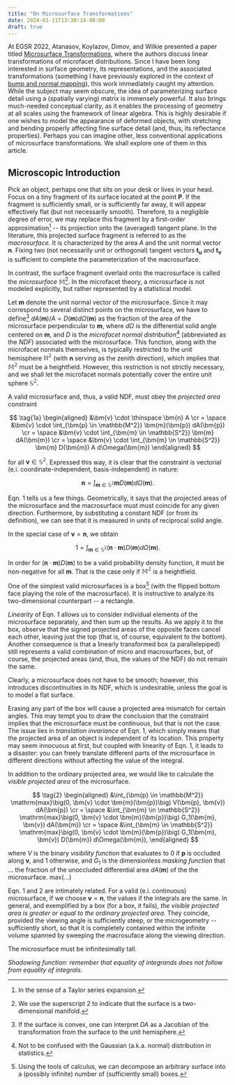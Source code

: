 ```yaml
---
title: "On Microsurface Transformations"
date: 2024-01-11T13:38:14-08:00
draft: true
---
```


At EGSR 2022, Atanasov, Koylazov, Dimov, and Wilkie presented a paper titled [Microsurface Transformations](https://onlinelibrary.wiley.com/doi/abs/10.1111/cgf.14590), where the authors discuss linear transformations of microfacet distributions. Since I have been long interested in surface geometry, its representations, and the associated transformations (something I have previously explored in the context of [bump and normal mapping](/post/surface-gradient/)), this work immediately caught my attention. While the subject may seem obscure, the idea of parameterizing surface detail using a (spatially varying) matrix is immensely powerful. It also brings much-needed conceptual clarity, as it enables the processing of geometry at all scales using the framework of linear algebra. This is highly desirable if one wishes to model the appearance of deformed objects, with stretching and bending properly affecting fine surface detail (and, thus, its reflectance properties). Perhaps you can imagine other, less conventional applications of microsurface transformations. We shall explore one of them in this article.

<!--more-->

## Microscopic Introduction

Pick an object, perhaps one that sits on your desk or lives in your head. Focus on a tiny fragment of its surface located at the point $\bm{P}$. If the fragment is sufficiently small, or is sufficiently far away, it will appear effectively flat (but not necessarily smooth). Therefore, to a negligible degree of error, we may replace this fragment by a first-order approximation[^1] -- its projection onto the (averaged) tangent plane. In the literature, this projected surface fragment is referred to as the *macrosurface*. It is characterized by the area $A$ and the unit normal vector $\bm{n}$. Fixing two (not necessarily unit or orthogonal) tangent vectors $\bm{t_u}$ and $\bm{t_v}$ is sufficient to complete the parameterization of the macrosurface.

[^1]: In the sense of a Taylor series expansion.

In contrast, the surface fragment overlaid onto the macrosurface is called the *microsurface* $\mathbb{M}$[^2]. In the microfacet theory, a microsurface is not modeled explicitly, but rather represented by a statistical model.

[^2]: We use the superscript 2 to indicate that the surface is a two-dimensional manifold.

Let $\bm{m}$ denote the unit normal vector of the microsurface. Since it may correspond to several distinct points on the microsurface, we have to define[^4] $dA(\bm{m}) / A = D(\bm{m}) d\Omega(\bm{m})$ as the fraction of the area of the microsurface perpendicular to $\bm{m}$, where $d\Omega$ is the differential solid angle centered on $\bm{m}$, and $D$ is the *microfacet normal distribution*[^5] (abbreviated as the *NDF*) associated with the microsurface. This function, along with the microfacet normals themselves, is typically restricted to the unit hemisphere $\mathbb{H^2}$ (with $\bm{n}$ serving as the zenith direction), which implies that $\mathbb{M^2}$ must be a heightfield. However, this restriction is not strictly necessary, and we shall let the microfacet normals potentially cover the entire unit sphere $\mathbb{S^2}$.

[^4]: If the surface is convex, one can interpret $DA$ as a Jacobian of the transformation from the surface to the unit hemisphere.

[^5]: Not to be confused with the Gaussian (a.k.a. normal) distribution in statistics.

A valid microsurface and, thus, a valid NDF, must obey the *projected area* constraint

$$ \tag{1a}
\begin{aligned}
	&\bm{v} \cdot \thinspace \bm{n} A
	\cr = \space
	&\bm{v} \cdot \int_{\bm{p} \in \mathbb{M^2}} \bm{m}(\bm{p}) dA(\bm{p})
	\cr = \space
	&\bm{v} \cdot \int_{\bm{m} \in \mathbb{S^2}} \bm{m} dA(\bm{m})
	\cr = \space
	&\bm{v} \cdot \int_{\bm{m} \in \mathbb{S^2}} \bm{m} D(\bm{m}) A d\Omega(\bm{m})
\end{aligned}
$$

for all $\bm{v} \in \mathbb{S^2}$. Expressed this way, it is clear that the constraint is vectorial (e.i. coordinate-independent, basis-independent) in nature:

$$ \tag{1b}
	\bm{n} = \int_{\bm{m} \in \mathbb{S^2}} \bm{m} D(\bm{m}) d\Omega(\bm{m}).
$$

Eqn. 1 tells us a few things. Geometrically, it says that the projected areas of the microsurface and the macrosurface must must coincide for any given direction. Furthermore, by substituting a constant NDF (or from its definition), we can see that it is measured in units of reciprocal solid angle.

In the special case of $\bm{v} = \bm{n}$, we obtain

$$ \tag{1c}
	1 = \int_{\bm{m} \in \mathbb{S^2}} (\bm{n} \cdot \bm{m}) D(\bm{m}) d\Omega(\bm{m}).
$$

In order for $(\bm{n} \cdot \bm{m}) D(\bm{m})$ to be a valid probability density function, it must be non-negative for all $\bm{m}$. That is the case only if $\mathbb{M^2}$ is a heightfield.

One of the simplest valid microsurfaces is a box[^6] (with the flipped bottom face playing the role of the macrosurface). It is instructive to analyze its two-dimensional counterpart -- a rectangle.

[^6]: Using the tools of calculus, we can decompose an arbitrary surface into a (possibly infinite) number of (sufficiently small) boxes.

*Linearity* of Eqn. 1 allows us to consider individual elements of the microsurface separately, and then sum up the results. As we apply it to the box, observe that the signed projected areas of the opposite faces cancel each other, leaving just the top (that is, of course, equivalent to the bottom). Another consequence is that a linearly transformed box (a parallelepiped) still represents a valid combination of micro and macrosurfaces, but, of course, the projected areas (and, thus, the values of the NDF) do not remain the same.

Clearly, a microsurface does not have to be smooth; however, this introduces discontinuities in its NDF, which is undesirable, unless the goal is to model a flat surface.

Erasing any part of the box will cause a projected area mismatch for certain angles. This may tempt you to draw the conclusion that the constraint implies that the microsurface must be continuous, but that is not the case. The issue lies in *translation invariance* of Eqn. 1, which simply means that the projected area of an object is independent of its location. This property may seem innocuous at first, but coupled with linearity of Eqn. 1, it leads to a disaster: you can freely translate different parts of the microsurface in different directions without affecting the value of the integral.

In addition to the ordinary projected area, we would like to calculate the *visible projected area* of the microsurface.

$$ \tag{2}
\begin{aligned}
	&\int_{\bm{p} \in \mathbb{M^2}}
	\mathrm{max}\big(0, \bm{v} \cdot \bm{m}(\bm{p})\big) V(\bm{p}, \bm{v}) dA(\bm{p})
	\cr = \space
	&\int_{\bm{m} \in \mathbb{S^2}}
	\mathrm{max}\big(0, \bm{v} \cdot \bm{m}(\bm{p})\big) G_1(\bm{m}, \bm{v}) dA(\bm{m})
	\cr = \space
	&\int_{\bm{m} \in \mathbb{S^2}}
	\mathrm{max}\big(0, \bm{v} \cdot \bm{m}(\bm{p})\big) G_1(\bm{m}, \bm{v}) D(\bm{m}) d\Omega(\bm{m}),
\end{aligned}
$$

where $V$ is the binary *visibility function* that evaluates to 0 if $\bm{p}$ is occluded along $\bm{v}$, and 1 otherwise, and $G_1$ is the dimensionless *masking function* that ... the fraction of the unoccluded differential area $dA(\bm{m})$ of the the microsurface. max(...)

Eqn. 1 and 2 are intimately related. For a valid (e.i. continuous) microsurface, if we choose $\bm{v} = \bm{n}$, the values if the integrals are the same. In general, and exemplified by a box (for a box, it fails), *the visible projected area is greater or equal to the ordinary projected area*. They coincide, provided the viewing angle is sufficiently steep, or the microgeometry -- sufficiently short, so that it is completely contained within the infinite volume spanned by sweeping the macrosuface along the viewing direction.

The microsurface must be infinitesimally tall.

*Shadowing function: remember that equality of integrands does not follow from equality of integrals.*
